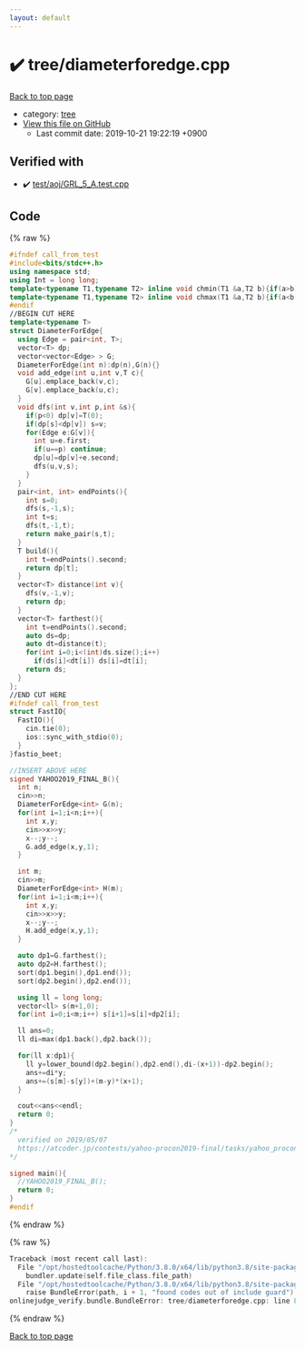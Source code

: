 ```yaml
---
layout: default
---
```


<!-- mathjax config similar to math.stackexchange -->
<script type="text/javascript" async
  src="https://cdnjs.cloudflare.com/ajax/libs/mathjax/2.7.5/MathJax.js?config=TeX-MML-AM_CHTML">
</script>
<script type="text/x-mathjax-config">
  MathJax.Hub.Config({
    TeX: { equationNumbers: { autoNumber: "AMS" }},
    tex2jax: {
      inlineMath: [ ['$','$'] ],
      processEscapes: true
    },
    "HTML-CSS": { matchFontHeight: false },
    displayAlign: "left",
    displayIndent: "2em"
  });
</script>

<script type="text/javascript" src="https://cdnjs.cloudflare.com/ajax/libs/jquery/3.4.1/jquery.min.js"></script>
<script src="https://cdn.jsdelivr.net/npm/jquery-balloon-js@1.1.2/jquery.balloon.min.js" integrity="sha256-ZEYs9VrgAeNuPvs15E39OsyOJaIkXEEt10fzxJ20+2I=" crossorigin="anonymous"></script>
<script type="text/javascript" src="../../assets/js/copy-button.js"></script>
<link rel="stylesheet" href="../../assets/css/copy-button.css" />


# :heavy_check_mark: tree/diameterforedge.cpp

<a href="../../index.html">Back to top page</a>

* category: <a href="../../index.html#c0af77cf8294ff93a5cdb2963ca9f038">tree</a>
* <a href="{{ site.github.repository_url }}/blob/master/tree/diameterforedge.cpp">View this file on GitHub</a>
    - Last commit date: 2019-10-21 19:22:19 +0900




## Verified with

* :heavy_check_mark: <a href="../../verify/test/aoj/GRL_5_A.test.cpp.html">test/aoj/GRL_5_A.test.cpp</a>


## Code

<a id="unbundled"></a>
{% raw %}
```cpp
#ifndef call_from_test
#include<bits/stdc++.h>
using namespace std;
using Int = long long;
template<typename T1,typename T2> inline void chmin(T1 &a,T2 b){if(a>b) a=b;}
template<typename T1,typename T2> inline void chmax(T1 &a,T2 b){if(a<b) a=b;}
#endif
//BEGIN CUT HERE
template<typename T>
struct DiameterForEdge{
  using Edge = pair<int, T>;
  vector<T> dp;
  vector<vector<Edge> > G;
  DiameterForEdge(int n):dp(n),G(n){}
  void add_edge(int u,int v,T c){
    G[u].emplace_back(v,c);
    G[v].emplace_back(u,c);
  }
  void dfs(int v,int p,int &s){
    if(p<0) dp[v]=T(0);
    if(dp[s]<dp[v]) s=v;
    for(Edge e:G[v]){
      int u=e.first;
      if(u==p) continue;
      dp[u]=dp[v]+e.second;
      dfs(u,v,s);
    }
  }
  pair<int, int> endPoints(){
    int s=0;
    dfs(s,-1,s);
    int t=s;
    dfs(t,-1,t);
    return make_pair(s,t);
  }
  T build(){
    int t=endPoints().second;
    return dp[t];
  }
  vector<T> distance(int v){
    dfs(v,-1,v);
    return dp;
  }
  vector<T> farthest(){
    int t=endPoints().second;
    auto ds=dp;
    auto dt=distance(t);
    for(int i=0;i<(int)ds.size();i++)
      if(ds[i]<dt[i]) ds[i]=dt[i];
    return ds;
  }
};
//END CUT HERE
#ifndef call_from_test
struct FastIO{
  FastIO(){
    cin.tie(0);
    ios::sync_with_stdio(0);
  }
}fastio_beet;

//INSERT ABOVE HERE
signed YAHOO2019_FINAL_B(){
  int n;
  cin>>n;
  DiameterForEdge<int> G(n);
  for(int i=1;i<n;i++){
    int x,y;
    cin>>x>>y;
    x--;y--;
    G.add_edge(x,y,1);
  }

  int m;
  cin>>m;
  DiameterForEdge<int> H(m);
  for(int i=1;i<m;i++){
    int x,y;
    cin>>x>>y;
    x--;y--;
    H.add_edge(x,y,1);
  }

  auto dp1=G.farthest();
  auto dp2=H.farthest();
  sort(dp1.begin(),dp1.end());
  sort(dp2.begin(),dp2.end());

  using ll = long long;
  vector<ll> s(m+1,0);
  for(int i=0;i<m;i++) s[i+1]=s[i]+dp2[i];

  ll ans=0;
  ll di=max(dp1.back(),dp2.back());

  for(ll x:dp1){
    ll y=lower_bound(dp2.begin(),dp2.end(),di-(x+1))-dp2.begin();
    ans+=di*y;
    ans+=(s[m]-s[y])+(m-y)*(x+1);
  }

  cout<<ans<<endl;
  return 0;
}
/*
  verified on 2019/05/07
  https://atcoder.jp/contests/yahoo-procon2019-final/tasks/yahoo_procon2019_final_b
*/

signed main(){
  //YAHOO2019_FINAL_B();
  return 0;
}
#endif

```
{% endraw %}

<a id="bundled"></a>
{% raw %}
```cpp
Traceback (most recent call last):
  File "/opt/hostedtoolcache/Python/3.8.0/x64/lib/python3.8/site-packages/onlinejudge_verify/docs.py", line 339, in write_contents
    bundler.update(self.file_class.file_path)
  File "/opt/hostedtoolcache/Python/3.8.0/x64/lib/python3.8/site-packages/onlinejudge_verify/bundle.py", line 119, in update
    raise BundleError(path, i + 1, "found codes out of include guard")
onlinejudge_verify.bundle.BundleError: tree/diameterforedge.cpp: line 8: found codes out of include guard

```
{% endraw %}

<a href="../../index.html">Back to top page</a>

